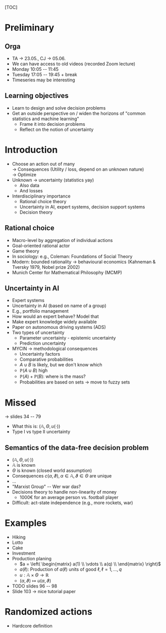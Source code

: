 <!-- Decision Theory -->

[TOC]

# Preliminary

## Orga

* TA $\rightarrow$ 23.05., CJ $\rightarrow$ 05.06.
* We can have access to old videos (recorded Zoom lecture)
* Monday 10:05 -- 11:45
* Tuesday 17:05 -- 19:45 + break
* Timeseries may be interesting

## Learning objectives

* Learn to design and solve decision problems
* Get an outside perspective on / widen the horizons of "common statistics and machine learning"
  * Frame it into decision problems
  * Reflect on the notion of uncertainty

# Introduction

* Choose an action out of many \
  $\rightarrow$ Consequences (Utility / loss, depend on an unknown nature) \
  $\rightarrow$ Optimize
* Unknown $\rightarrow$ uncertainty (statistics yay)
  * Also data
  * And losses
* Interdisciplinary importance
  * Rational choice theory
  * Uncertainty in AI, expert systems, decision support systems
  * Decision theory

## Rational choice

* Macro-level by aggregation of individual actions
* Goal-oriented rational actor
* Game theory
* In sociology: e.g., Coleman: Foundations of Social Theory
* Modern: bounded rationality $\rightarrow$ behavioural economics (Kahneman & Tversky 1979, Nobel prize 2002)
* Munich Center for Mathematical Philosophy (MCMP)

## Uncertainty in AI

* Expert systems
* Uncertainty in AI (based on name of a group)
* E.g., portfolio management
* How would an expert behave? Model that
* Make expert knowledge widely available
* Paper on autonomous driving systems (ADS)
* Two types of uncertainty
  * Parameter uncertainty - epistemic uncertainty
  * Prediction uncertainty
* MYCIN $\rightarrow$ methodological consequences
  * Uncertainty factors
  * Comparative probabilities
  * $A \cup B$ is likely, but we don't know which
  * $\mathbb{P}(A \cup B)$ high
  * $\mathbb{P}(A) + \mathbb{P}(B):$ where is the mass?
  * Probabilities are based on sets $\rightarrow$ move to fuzzy sets <!-- TODO Konstruktivismus? -->

# Missed

$\rightarrow$ slides 34 -- 79
* What this is: $(\mathbb{A}, \Theta, u(\cdot))$
* Type I vs type II uncertainty

## Semantics of the data-free decision problem

* $(\mathbb{A}, \Theta, u(\cdot))$
* $\mathbb{A}$ is known
* $\Theta$ is known (closed world assumption)
* Consequences $c(\alpha, \vartheta), \alpha \in \mathbb{A}, \vartheta \in \Theta$ are unique
* ...
* "Marxist Group" -- Wer war das?
* Decisions theory to handle non-linearity of money
  * 1000€ for an average person vs. football player
* Difficult: act-state independence (e.g., more rockets, war)

# Examples

* Hiking
* Lotto
* Cake
* Investment
* Production planing
  * $a = \left( \begin{matrix} a(1) \\
                               \vdots \\
                               a(q) \\
                \end{matrix} \right)$
  * $a(\ell)$: Production of $a(\ell)$ units of good $\ell, \ell = 1, ..., q$
  * $u: \mathbb{A} \times \Theta \rightarrow \mathbb{R}$
  * $(\alpha, \vartheta) \mapsto u(\alpha, \vartheta)$
* TODO slides 96 -- 98
* Slide 103 $\rightarrow$ nice tutorial paper

# Randomized actions

* Hardcore definition
